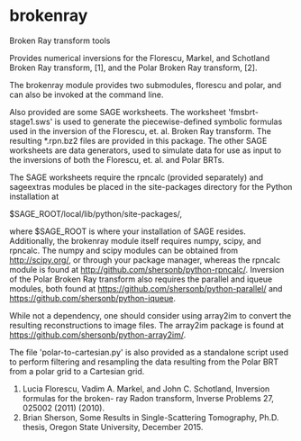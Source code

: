 # brokenray
Broken Ray transform tools

Provides numerical inversions for the Florescu, Markel, and Schotland Broken Ray transform,
[1], and the Polar Broken Ray transform, [2].

The brokenray module provides two submodules, florescu and polar, and can also be invoked at
the command line.

Also provided are some SAGE worksheets. The worksheet 'fmsbrt-stage1.sws' is used to generate
the piecewise-defined symbolic formulas used in the inversion of the Florescu, et. al. Broken
Ray transform. The resulting *.rpn.bz2 files are provided in this package. The other SAGE
worksheets are data generators, used to simulate data for use as input to the inversions of
both the Florescu, et. al. and Polar BRTs.

The SAGE worksheets require the rpncalc (provided separately) and sageextras modules be placed
in the site-packages directory for the Python installation at

$SAGE_ROOT/local/lib/python/site-packages/,

where $SAGE_ROOT is where your installation of SAGE resides. Additionally, the brokenray
module itself requires numpy, scipy, and rpncalc. The numpy and scipy modules can be obtained
from http://scipy.org/, or through your package manager, whereas the rpncalc module is found
at http://github.com/shersonb/python-rpncalc/. Inversion of the Polar Broken Ray transform also
requires the parallel and iqueue modules, both found at
https://github.com/shersonb/python-parallel/ and https://github.com/shersonb/python-iqueue.

While not a dependency, one should consider using array2im to convert the resulting
reconstructions to image files. The array2im package is found at
https://github.com/shersonb/python-array2im/.

The file 'polar-to-cartesian.py' is also provided as a standalone script used to perform
filtering and resampling the data resulting from the Polar BRT from a polar grid to a
Cartesian grid.

1. Lucia Florescu, Vadim A. Markel, and John C. Schotland, Inversion formulas for the broken-
ray Radon transform, Inverse Problems 27, 025002 (2011) (2010).
2. Brian Sherson, Some Results in Single-Scattering Tomography, Ph.D. thesis, Oregon State
University, December 2015.

